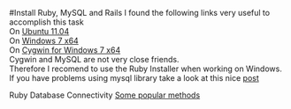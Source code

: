 #Install Ruby, MySQL and Rails
I found the following links very useful to accomplish this task<br />
On [Ubuntu 11.04](http://ryanbigg.com/2010/12/ubuntu-ruby-rvm-rails-and-you/)<br />
On [Windows 7 x64](http://allaboutruby.wordpress.com/2009/07/20/installing-rails-on-windows-3-years-later/)<br />
On [Cygwin for Windows 7 x64](http://robborex.wordpress.com/2011/05/03/159/)<br />
Cygwin and MySQL are not very close friends. <br />
Therefore I recomend to use the Ruby Installer when working on Windows. <br />
If you have problems using mysql library take a look at this nice [post](http://blog.mmediasys.com/2011/07/07/installing-mysql-on-windows-7-x64-and-using-ruby-with-it/)<br />

Ruby Database Connectivity
[Some popular methods](http://www.troubleshooters.com/codecorn/ruby/database/index.htm)